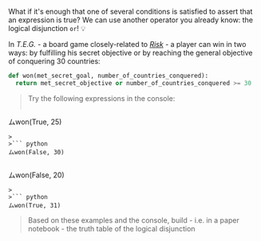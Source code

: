 What if it's enough that one of several conditions is satisfied to assert that an expression is true? We can use another operator you already know: the logical disjunction `or`! :bulb:

In _T.E.G._ -  a board  game closely-related to [_Risk_](https://en.wikipedia.org/wiki/Risk_(game)) - a player can win in two ways: by fulfilling his secret objective or by reaching the general objective of conquering 30 countries:

```python
def won(met_secret_goal, number_of_countries_conquered):
  return met_secret_objective or number_of_countries_conquered >= 30
```

> Try the following expressions in the console:
>
>``` python
ムwon(True, 25)
```
>
>``` python
ムwon(False, 30)
```
>
>``` python
ムwon(False, 20)
```
>
>``` python
ムwon(True, 31)
```
> Based on these examples and the console, build - i.e. in a paper notebook - the truth table of the logical disjunction
